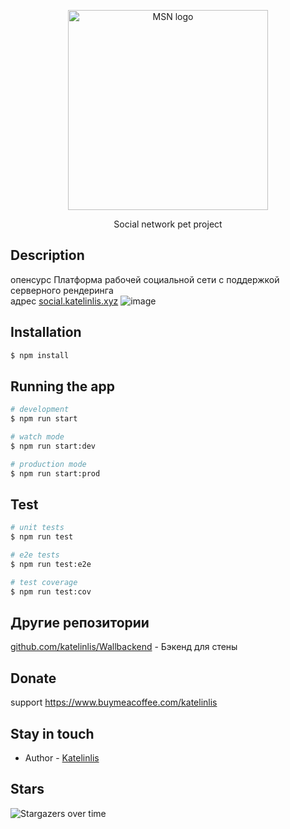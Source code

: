 <p align="center">
  <a href="http://social.katelinlis.xyz/" target="blank"><img src="https://social.katelinlis.xyz/img/Logo.svg" width="320" alt="MSN logo" /></a>
</p>
<p align="center">Social network pet project </p>

## Description
опенсурс Платформа рабочей социальной сети с поддержкой серверного рендеринга
<br/>
адрес
<a href="https://social.katelinlis.xyz">social.katelinlis.xyz<a/>
![image](https://user-images.githubusercontent.com/56870191/131363850-f7c4f70a-1d2b-4187-b211-a6ffcb4733cd.png)



## Installation

```bash
$ npm install
```

## Running the app

```bash
# development
$ npm run start

# watch mode
$ npm run start:dev

# production mode
$ npm run start:prod
```

## Test

```bash
# unit tests
$ npm run test

# e2e tests
$ npm run test:e2e

# test coverage
$ npm run test:cov
```
  
## Другие репозитории
<a href="https://github.com/katelinlis/Wallbackend">github.com/katelinlis/Wallbackend</a> - Бэкенд для  стены

## Donate
support
https://www.buymeacoffee.com/katelinlis

## Stay in touch

- Author - [Katelinlis](https://vk.com/katelinlis)
## Stars

![Stargazers over time](https://starchart.cc/katelinlis/msnfrontend.svg)

